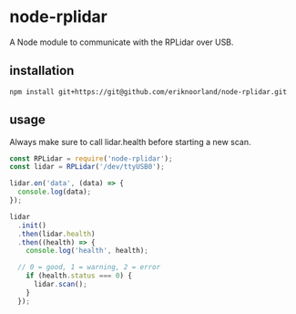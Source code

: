 # node-rplidar
A Node module to communicate with the RPLidar over USB.

## installation
```
npm install git+https://git@github.com/eriknoorland/node-rplidar.git
```

## usage
Always make sure to call lidar.health before starting a new scan.
```javascript
const RPLidar = require('node-rplidar');
const lidar = RPLidar('/dev/ttyUSB0');

lidar.on('data', (data) => {
  console.log(data);
});

lidar
  .init()
  .then(lidar.health)
  .then((health) => {
    console.log('health', health);

  // 0 = good, 1 = warning, 2 = error
    if (health.status === 0) {
      lidar.scan();
    }
  });
```

